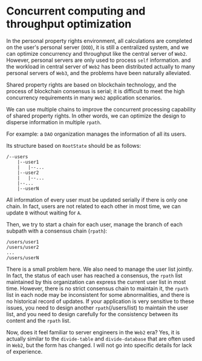 # Concurrent computing and throughput optimization

In the personal property rights environment, all calculations are completed on the user's personal server (`OOD`), it is still a centralized system, and we can optimize concurrency and throughput like the central server of `Web2`. However, personal servers are only used to process `self` information. and the workload in central server of `Web2` has been distributed actually to many personal servers of `Web3`, and the problems have been naturally alleviated.

Shared property rights are based on blockchain technology, and the process of blockchain consensus is serial; it is difficult to meet the high concurrency requirements in many `Web2` application scenarios.

We can use multiple chains to improve the concurrent processing capability of shared property rights. In other words, we can optimize the design to disperse information in multiple `rpath`.

For example: a `DAO` organization manages the information of all its users.

Its structure based on `RootState` should be as follows:

```
/--users
    |--user1
    |   |--...
    |--user2
    |   |--...
    |--...
    |--userN
```

All information of every user must be updated serially if there is only one chain. In fact, users are not related to each other in most time, we can update `B` without waiting for `A`.

Then, we try to start a chain for each user, manage the branch of each subpath with a consensus chain (`rpath`):

```
/users/user1
/users/user2
...
/users/userN
```

There is a small problem here. We also need to manage the user list jointly. In fact, the status of each user has reached a consensus, the `rpath` list maintained by this organization can express the current user list in most time. However, there is no strict consensus chain to maintain it, the `rpath` list in each node may be inconsistent for some abnormalities, and there is no historical record of updates. If your application is very sensitive to these issues, you need to design another `rpath`(/users/list) to maintain the user list, and you need to design carefully for the consistency between its content and the `rpath` list.

Now, does it feel familiar to server engineers in the `Web2` era? Yes, it is actually similar to the `divide-table` and `divide-database` that are often used in `Web2`, but the form has changed. I will not go into specific details for lack of experience.
